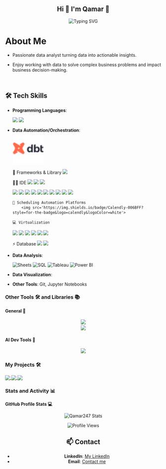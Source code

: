<h2 align="center">
 Hi 👋 I'm Qamar 🐰
</h2>

<div align="center">
  <img src='https://readme-typing-svg.demolab.com?font=Space+Mono&pause=1000&color=00bf63&center=true&width=435&lines=Full time learner ;Part time Data Pro' alt='Typing SVG' />
</div>

# About Me
- Passionate data analyst turning data into actionable insights.
- Enjoy working with data to solve complex business problems and impact business decision-making.

  <br>
  
## 🛠️ Tech Skills

- **Programming Languages**:
  
  <img src='https://skillicons.dev/icons?i=py,&theme=dark'> 
  <img src='https://skillicons.dev/icons?i=r,&theme=dark'> 

  <br>

 
- **Data Automation/Orchestration**: <br>
    <img src='https://github.com/Qamar247/Qamar247/blob/main/Dbt--Streamline-Svg-Logos.svg' alt='dbt Logo' width='100'/>



     🚀 Frameworks & Library
    <img src='https://img.shields.io/badge/Insomnia-5849be?style=for-the-badge&logo=Insomnia&logoColor=white'>


     👩‍💻 IDE
     <img src='https://img.shields.io/badge/Colab-F9AB00?style=for-the-badge&logo=googlecolab&color=525252'>
     <img src='https://img.shields.io/badge/sublime_text-%23575757.svg?&style=for-the-badge&logo=sublime-text&logoColor=important'>
     <img src='https://img.shields.io/badge/VSCode-0078D4?style=for-the-badge&logo=visual%20studio%20code&logoColor=white'>

     <img src='https://img.shields.io/badge/Keras-D00000?style=for-the-badge&logo=Keras&logoColor=white'>
     <img src='https://img.shields.io/badge/Numpy-777BB4?style=for-the-badge&logo=numpy&logoColor=white'>
     <img src='https://img.shields.io/badge/Pandas-2C2D72?style=for-the-badge&logo=pandas&logoColor=white'>
     <img src='https://img.shields.io/badge/Plotly-239120?style=for-the-badge&logo=plotly&logoColor=white'>
     <img src='https://img.shields.io/badge/scikit_learn-F7931E?style=for-the-badge&logo=scikit-learn&logoColor=white'>

     <img src='https://img.shields.io/badge/TensorFlow-FF6F00?style=for-the-badge&logo=TensorFlow&logoColor=white'>

     <img src='https://img.shields.io/badge/Airtable-18BFFF?style=for-the-badge&logo=Airtable&logoColor=white'>
     <img src='https://img.shields.io/badge/Google%20Docs-4285F4?style=for-the-badge&logo=google-docs&logoColor=white'>
     <img src='https://img.shields.io/badge/Google%20Sheets-34A853?style=for-the-badge&logo=google-sheets&logoColor=white'>
     <img src='https://img.shields.io/badge/Notion-000000?style=for-the-badge&logo=notion&logoColor=white'>

      📅 Scheduling Automation Platforms
          <img src='https://img.shields.io/badge/Calendly-006BFF?style=for-the-badge&logo=calendly&logoColor=white'>

      💻 Virtualization 
     <img src='https://img.shields.io/badge/VMware-231f20?style=for-the-badge&logo=VMware&logoColor=white'>


    <img src='https://img.shields.io/badge/-HuggingFace-FDEE21?style=for-the-badge&logo=HuggingFace&logoColor=black'>
    <img src='https://img.shields.io/badge/Keras-FF0000?style=for-the-badge&logo=keras&logoColor=white'>
    <img src='https://img.shields.io/badge/TensorFlow-FF6F00?style=for-the-badge&logo=tensorflow&logoColor=white'>
    <img src='https://img.shields.io/badge/Kaggle-20BEFF?style=for-the-badge&logo=Kaggle&logoColor=white'>
    <img src='https://img.shields.io/badge/Google_Cloud-4285F4?style=for-the-badge&logo=google-cloud&logoColor=white'>

    ⚡ Database
    <img src='https://img.shields.io/badge/Sqlite-003B57?style=for-the-badge&logo=sqlite&logoColor=white'>
    <img src='https://img.shields.io/badge/PostgreSQL-316192?style=for-the-badge&logo=postgresql&logoColor=white'>
  
  
- **Data Analysis**:

  ![Sheets](https://img.shields.io/badge/sheets-217346?style=for-the-badge&logo=google-sheets&logoColor=white) 
  ![SQL](https://img.shields.io/badge/sql-4479A1?style=for-the-badge&logo=postgresql&logoColor=white) 
  ![Tableau](https://img.shields.io/badge/Tableau-E97627?style=for-the-badge&logo=tableau&logoColor=white) 
  ![Power BI](https://img.shields.io/badge/Power_BI-F2C811?style=for-the-badge&logo=power-bi&logoColor=black)
   <br>

- **Data Visualization**:

- **Other Tools**: Git, Jupyter Notebooks


### Other Tools 🛠️ and Libraries 📚

#### General 🫶

<div align='center'>
  <img src='https://skillicons.dev/icons?i=git,linux,md,godot&theme=dark'>
</div>

<div align='center'>
  <a href='https://colab.research.google.com/'>
    <img height=30px src='https://img.shields.io/badge/Google_Colab-242938?logo=googlecolab'>
  </a>
</div>

#### AI Dev Tools 🤖

<div align='center'>
  <img src='https://skillicons.dev/icons?i=tensorflow&theme=dark'>
</div>



### My Projects 🛠️

<a href="https://github.com/Qamar247/readme-">
  <img width=320 align="center" src='https://github-readme-stats.vercel.app/api/pin/?username=Qamar247&repo=readme-portfolio&show_icons=true&theme=holi&hide_border=true&border_radius=20&bg_color=0c3666'>
</a>

<a href="https://github.com/SenaThenu/link-orchard">
  <img width=320 align="center" src='https://github-readme-stats.vercel.app/api/pin/?username=Qamar247&repo=&show_icons=true&theme=holi&hide_border=true&border_radius=20&bg_color=0c3666'>
</a>

<a href="https://github.com/SenaThenu/StudySphere">
  <img width=320 align="center" src='https://github-readme-stats.vercel.app/api/pin/?username=Qamar247&repo=&show_icons=true&theme=holi&hide_border=true&border_radius=20&bg_color=0c3666'>
</a>

### Stats and Activity 📊


<strong>GitHub Profile Stats 💻</strong>

<div align="center" style="width: 100%">
  <img align="center" alt="Qamar247 Stats" src='https://github-readme-stats.vercel.app/api?username=Qamar247&show_icons=true&theme=holi&hide_border=true&border_radius=20&bg_color=0c3666' />
  <p></p>


![Profile Views](https://komarev.com/ghpvc/?username=Qamar247&label=Profile+Views&color=0c3666)


## 📫 Contact
- **LinkedIn**: [My LinkedIn](https://www.linkedin.com/in/qamaribrahim/)
- **Email**: [Contact me](mailto:qebrahym@gmail.com)
